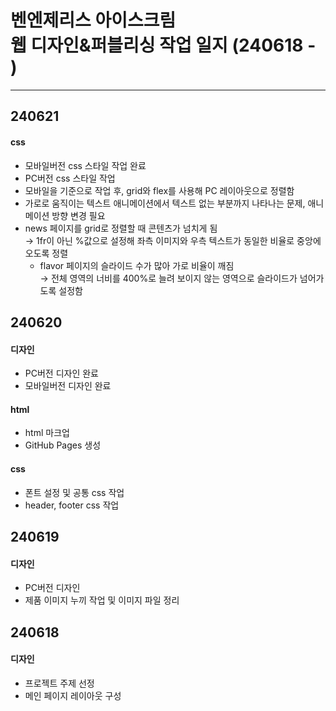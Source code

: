 # 벤엔제리스 아이스크림<br>웹 디자인&퍼블리싱 작업 일지 (240618 - )

----

## 240621
#### css
- 모바일버전 css 스타일 작업 완료<br>
- PC버전 css 스타일 작업<br>
- 모바일을 기준으로 작업 후, grid와 flex를 사용해 PC 레이아웃으로 정렬함<br>
- 가로로 움직이는 텍스트 애니메이션에서 텍스트 없는 부분까지 나타나는 문제, 애니메이션 방향 변경 필요<br>
- news 페이지를 grid로 정렬할 때 콘텐츠가 넘치게 됨<br>
  → 1fr이 아닌 %값으로 설정해 좌측 이미지와 우측 텍스트가 동일한 비율로 중앙에 오도록 정렬<br>
  - flavor 페이지의 슬라이드 수가 많아 가로 비율이 깨짐<br>
  → 전체 영역의 너비를 400%로 늘려 보이지 않는 영역으로 슬라이드가 넘어가도록 설정함

## 240620
#### 디자인
- PC버전 디자인 완료<br>
- 모바일버전 디자인 완료
#### html
- html 마크업<br>
- GitHub Pages 생성<br>
#### css
- 폰트 설정 및 공통 css 작업<br>
- header, footer css 작업

## 240619
#### 디자인
- PC버전 디자인<br>
- 제품 이미지 누끼 작업 및 이미지 파일 정리

## 240618
#### 디자인
- 프로젝트 주제 선정<br>
- 메인 페이지 레이아웃 구성